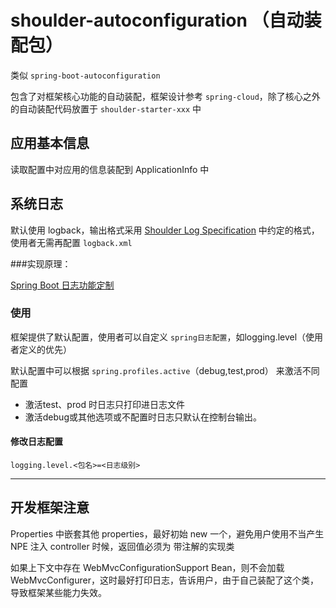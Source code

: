 # shoulder-autoconfiguration （自动装配包）

类似 `spring-boot-autoconfiguration`

包含了对框架核心功能的自动装配，框架设计参考 `spring-cloud`，除了核心之外的自动装配代码放置于 `shoulder-starter-xxx` 中

## 应用基本信息

读取配置中对应用的信息装配到 ApplicationInfo 中

## 系统日志

默认使用 logback，输出格式采用 [Shoulder Log Specification](http://spec.itlym.cn/specs/base/log.html) 中约定的格式，使用者无需再配置 `logback.xml`



###实现原理：

 [Spring Boot 日志功能定制](https://docs.spring.io/spring-boot/docs/2.2.2.RELEASE/reference/html/spring-boot-features.html#boot-features-custom-log-configuration)

### 使用

框架提供了默认配置，使用者可以自定义 `spring日志配置`，如logging.level（使用者定义的优先）

默认配置中可以根据 `spring.profiles.active`（debug,test,prod） 来激活不同配置

- 激活test、prod 时日志只打印进日志文件
- 激活debug或其他选项或不配置时日志只默认在控制台输出。

#### 修改日志配置

```properties
logging.level.<包名>=<日志级别>
```

----------------

## 开发框架注意

Properties 中嵌套其他 properties，最好初始 new 一个，避免用户使用不当产生 NPE 注入 controller 时候，返回值必须为 带注解的实现类

如果上下文中存在 WebMvcConfigurationSupport Bean，则不会加载 WebMvcConfigurer，这时最好打印日志，告诉用户，由于自己装配了这个类，导致框架某些能力失效。